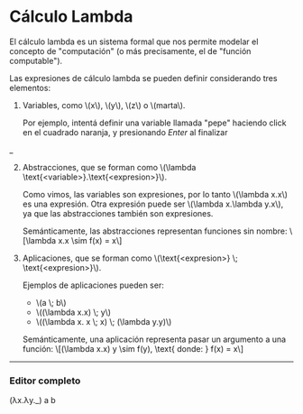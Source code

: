 <link rel="stylesheet" href="styles.css">
<script src="https://polyfill.io/v3/polyfill.min.js?features=es6"></script>
<script id="MathJax-script" async src="https://cdn.jsdelivr.net/npm/mathjax@3/es5/tex-mml-chtml.js"></script>

# Cálculo Lambda

<div id="contenedor">

El cálculo lambda es un sistema formal que nos permite modelar el concepto de "computación"
(o más precisamente, el de "función computable").

Las expresiones de cálculo lambda se pueden definir considerando tres elementos:
1. Variables, como \\(x\\), \\(y\\), \\(z\\) o \\(marta\\).

    Por ejemplo, intentá definir una variable llamada "pepe" haciendo click en el cuadrado naranja, y presionando _Enter_ al finalizar <img style="vertical-align: text-bottom; height: 1em;" src="https://twemoji.maxcdn.com/36x36/1f447.png" />

<div class="lambda only-variables without-undo without-evaluate">
_
</div>

2. Abstracciones, que se forman como \\(\lambda \text{\<variable\>}.\text{\<expresion\>}\\).

    Como vimos, las variables son expresiones, por lo tanto \\(\lambda x.x\\) es una expresión.
    Otra expresión puede ser \\(\lambda x.\lambda y.x\\), ya que las abstracciones también son expresiones.

    Semánticamente, las abstracciones representan funciones sin nombre:
    \\[\lambda x.x \sim f(x) = x\\]

3. Aplicaciones, que se forman como \\(\text{\<expresion\>} \\; \text{\<expresion\>}\\).

    Ejemplos de aplicaciones pueden ser:
    - \\(a \\; b\\)
    - \\((\lambda x.x) \\; y\\)
    - \\((\lambda x. x \\; x) \\; (\lambda y.y)\\)

    Semánticamente, una aplicación representa pasar un argumento a una función:
    \\[(\lambda x.x) y \sim f(y), \text{ donde: } f(x) = x\\]

---

### Editor completo

<div class="lambda">
(λx.λy._) a b
</div>

</div>

<script src="bundle.js"></script>
